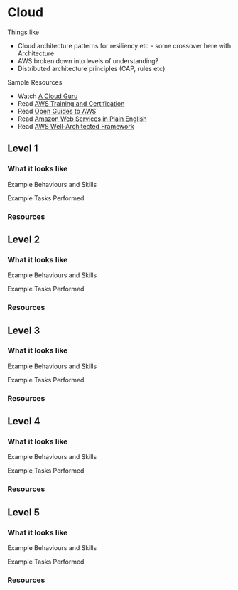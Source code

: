 # Cloud

Things like
- Cloud architecture patterns for resiliency etc - some crossover here with Architecture
- AWS broken down into levels of understanding?
- Distributed architecture principles (CAP, rules etc)

Sample Resources

- Watch [A Cloud Guru](https://acloud.guru/)
- Read [AWS Training and Certification](https://www.aws.training/)
- Read [Open Guides to AWS](https://github.com/open-guides/og-aws)
- Read [Amazon Web Services in Plain English](https://www.expeditedssl.com/aws-in-plain-english)
- Read [AWS Well-Architected Framework](https://d0.awsstatic.com/whitepapers/architecture/AWS_Well-Architected_Framework.pdf)

## Level 1

### What it looks like

Example Behaviours and Skills

Example Tasks Performed

### Resources

## Level 2

### What it looks like

Example Behaviours and Skills

Example Tasks Performed

### Resources

## Level 3

### What it looks like

Example Behaviours and Skills

Example Tasks Performed

### Resources

## Level 4

### What it looks like

Example Behaviours and Skills

Example Tasks Performed

### Resources

## Level 5

### What it looks like

Example Behaviours and Skills

Example Tasks Performed

### Resources